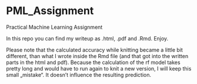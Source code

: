 # PML_Assignment
Practical Machine Learning Assignment

In this repo you can find my writeup as .html, .pdf and .Rmd. Enjoy.

Please note that the calculated accuracy while knitting became a little bit different, than what I wrote inside the Rmd file (and that got into the written parts in the html and pdf). Because the calculation of the rf model takes pretty long and would have to run again to knit a new version, I will keep this small „mistake“. It doesn’t influence the resulting prediction.